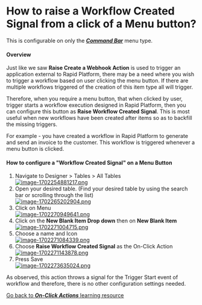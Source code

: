 # How to raise a Workflow Created Signal from a click of a Menu button?

This is configurable on only the ***[Command Bar](https://docs.rapidplatform.com/books/glossary/page/command-bar)*** menu type.

#### Overview

Just like we saw **Raise Create a Webhook Action** is used to trigger an application external to Rapid Platform, there may be a need where you wish to trigger a workflow based on user clicking the menu button. If there are multiple workflows triggered of the creation of this item type all will trigger.

Therefore, when you require a menu button, that when clicked by user, trigger starts a workflow execution designed in Rapid Platform, then you can configure this button as **Raise Workflow Created Signal**. This is most useful when new workflows have been created after items so as to backfill the missing triggers.

For example - you have created a workflow in Rapid Platform to generate and send an invoice to the customer. This workflow is triggered whenever a menu button is clicked.

#### How to configure a "Workflow Created Signal" on a Menu Button

1. Navigate to Designer &gt; Tables &gt; All Tables  
    [![image-1702254881217.png](https://docs.rapidplatform.com/uploads/images/gallery/2023-12/scaled-1680-/XjUe0B4t03dGjPju-image-1702254881217.png)](https://docs.rapidplatform.com/uploads/images/gallery/2023-12/XjUe0B4t03dGjPju-image-1702254881217.png)
2. Open your desired table. (Find your desired table by using the search bar or scrolling through the list)  
    [![image-1702265202904.png](https://docs.rapidplatform.com/uploads/images/gallery/2023-12/scaled-1680-/QjdJ55Cjf9PhBmWy-image-1702265202904.png)](https://docs.rapidplatform.com/uploads/images/gallery/2023-12/QjdJ55Cjf9PhBmWy-image-1702265202904.png)
3. Click on Menu  
    [![image-1702270949641.png](https://docs.rapidplatform.com/uploads/images/gallery/2023-12/scaled-1680-/Rp5v8OxykXSgFjGQ-image-1702270949641.png)](https://docs.rapidplatform.com/uploads/images/gallery/2023-12/Rp5v8OxykXSgFjGQ-image-1702270949641.png)
4. Click on the **New Blank Item Drop down** then on **New Blank Item** [![image-1702271004715.png](https://docs.rapidplatform.com/uploads/images/gallery/2023-12/scaled-1680-/tj1UoCTCZzpNoHOh-image-1702271004715.png)](https://docs.rapidplatform.com/uploads/images/gallery/2023-12/tj1UoCTCZzpNoHOh-image-1702271004715.png)
5. Choose a name and Icon  
    [![image-1702271084339.png](https://docs.rapidplatform.com/uploads/images/gallery/2023-12/scaled-1680-/CbDl79gtd3qvltyO-image-1702271084339.png)](https://docs.rapidplatform.com/uploads/images/gallery/2023-12/CbDl79gtd3qvltyO-image-1702271084339.png)
6. Choose **Raise Workflow Created Signal** as the On-Click Action  
    [![image-1702271143878.png](https://docs.rapidplatform.com/uploads/images/gallery/2023-12/scaled-1680-/E3bANJnJ7KYCmCMl-image-1702271143878.png)](https://docs.rapidplatform.com/uploads/images/gallery/2023-12/E3bANJnJ7KYCmCMl-image-1702271143878.png)
7. Press Save  
    [![image-1702273635024.png](https://docs.rapidplatform.com/uploads/images/gallery/2023-12/scaled-1680-/EMYd8kWYhVlXGVS7-image-1702273635024.png)](https://docs.rapidplatform.com/uploads/images/gallery/2023-12/EMYd8kWYhVlXGVS7-image-1702273635024.png)

As observed, this action throws a signal for the Trigger Start event of workflow and therefore, there is no other configuration settings needed.

[Go back to ***On-Click Actions*** learning resource](https://docs.rapidplatform.com/books/experiences/page/how-to-set-on-click-action-for-a-menu-item "How to set On-Click Action for a menu item?")